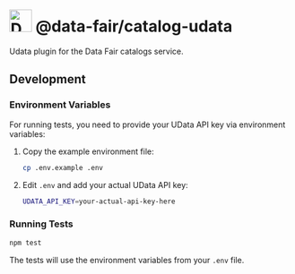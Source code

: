 # <img alt="Data FAIR logo" src="https://cdn.jsdelivr.net/gh/data-fair/data-fair@master/ui/public/assets/logo.svg" width="40"> @data-fair/catalog-udata

Udata plugin for the Data Fair catalogs service.

## Development

### Environment Variables

For running tests, you need to provide your UData API key via environment variables:

1. Copy the example environment file:

   ```bash
   cp .env.example .env
   ```

2. Edit `.env` and add your actual UData API key:

   ```bash
   UDATA_API_KEY=your-actual-api-key-here
   ```

### Running Tests

```bash
npm test
```

The tests will use the environment variables from your `.env` file.